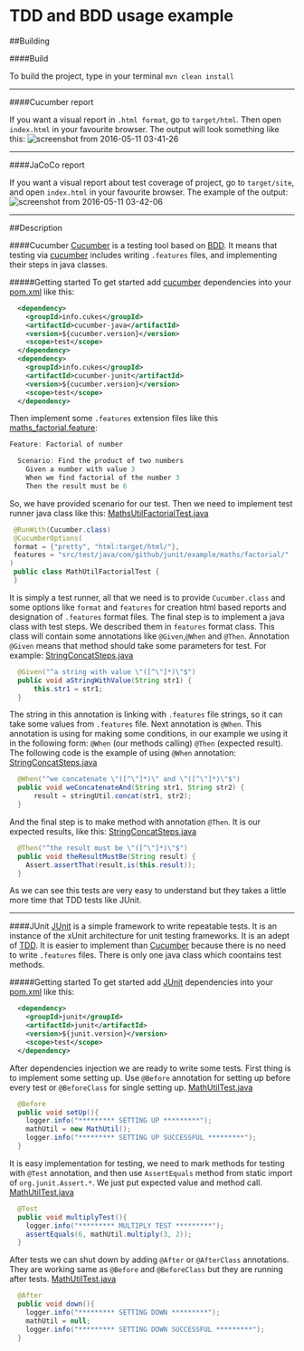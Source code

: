 # TDD and BDD usage example

##Building

####Build

To build the project, type in your terminal `mvn clean install`

___

####Cucumber report

If you want a visual report in `.html format`, go to `target/html`.
Then open `index.html` in your favourite browser.
The output will look something like this:
![screenshot from 2016-05-11 03-41-26](https://cloud.githubusercontent.com/assets/9396988/15166822/5cc30eb6-172b-11e6-9d46-7b1c7c4a3b42.png)

___

####JaCoCo report

If you want a visual report about test coverage of project, go to `target/site`, and open 
`index.html` in your favourite browser.
The example of the output:
![screenshot from 2016-05-11 03-42-06](https://cloud.githubusercontent.com/assets/9396988/15166824/63f5de66-172b-11e6-92fe-2eed66668fca.png)

___


##Description

####Cucumber
[Cucumber](https://cucumber.io/) is a testing tool based on [BDD](https://en.wikipedia.org/wiki/Behavior-driven_development). It means that testing via [cucumber](https://cucumber.io/) includes writing `.features` files, and implementing their steps in java classes.


#####Getting started
To get started add [cucumber](https://cucumber.io/) dependencies into your [pom.xml](https://github.com/vlsidlyarevich/JUnit-example/blob/master/pom.xml#L71-L82) like this:
```xml
  <dependency>
    <groupId>info.cukes</groupId>
    <artifactId>cucumber-java</artifactId>
    <version>${cucumber.version}</version>
    <scope>test</scope>
  </dependency>
  <dependency>
    <groupId>info.cukes</groupId>
    <artifactId>cucumber-junit</artifactId>
    <version>${cucumber.version}</version>
    <scope>test</scope>
  </dependency>
```
Then implement some `.features` extension files like this [maths_factorial.feature](https://github.com/vlsidlyarevich/JUnit-example/blob/master/src/test/java/com/github/junit/example/maths/factorial/maths_factorial.feature):
```java
Feature: Factorial of number

  Scenario: Find the product of two numbers
    Given a number with value 3
    When we find factorial of the number 3
    Then the result must be 6
```
So, we have provided scenario for our test. Then we need to implement test runner java class like this:
[MathsUtilFactorialTest.java](https://github.com/vlsidlyarevich/JUnit-example/blob/master/src/test/java/com/github/junit/example/maths/factorial/MathUtilFactorialTest.java)
```java
 @RunWith(Cucumber.class)
 @CucumberOptions(
 format = {"pretty", "html:target/html/"},
 features = "src/test/java/com/github/junit/example/maths/factorial/"
)
 public class MathUtilFactorialTest {
 }
```
It is simply a test runner, all that we need is to provide `Cucumber.class` and some options like `format` and `features` for creation html based reports and designation of `.features` format files.
The final step is to implement a java class with test steps. We described them in `features` format class. This class will contain some annotations like `@Given`,`@When` and `@Then`. 
Annotation `@Given` means that method should take some parameters for test.
For example:
[StringConcatSteps.java](https://github.com/vlsidlyarevich/JUnit-example/blob/master/src/test/java/com/github/junit/example/strings/concat/StringsConcatSteps.java#L21-L24)
```java
  @Given("^a string with value \"([^\"]*)\"$")
  public void aStringWithValue(String str1) {
      this.str1 = str1;
  }
```
The string in this annotation is linking with `.features` file strings, so it can take some values from `.features` file.
Next annotation is `@When`. This annotation is using for making some conditions, in our example we using it in the following form: `@When` (our methods calling) `@Then` (expected result). The following code is the example of using `@When` annotation:
[StringConcatSteps.java](https://github.com/vlsidlyarevich/JUnit-example/blob/master/src/test/java/com/github/junit/example/strings/concat/StringsConcatSteps.java#L26-L29)
```java
  @When("^we concatenate \"([^\"]*)\" and \"([^\"]*)\"$")
  public void weConcatenateAnd(String str1, String str2) {
      result = stringUtil.concat(str1, str2);
  }
```
And the final step is to make method with annotation `@Then`. It is our expected results, like this:
[StringConcatSteps.java](https://github.com/vlsidlyarevich/JUnit-example/blob/master/src/test/java/com/github/junit/example/strings/concat/StringsConcatSteps.java#L31-L34)
```java
  @Then("^the result must be \"([^\"]*)\"$")
  public void theResultMustBe(String result) {
    Assert.assertThat(result,is(this.result));
  }
```
As we can see this tests are very easy to understand but they takes a little more time that TDD tests like JUnit.

___

####JUnit
[JUnit](http://junit.org/junit4/) is a simple framework to write repeatable tests. It is an instance of the xUnit architecture for unit testing frameworks. It is an adept of  [TDD](https://en.wikipedia.org/wiki/Test-driven_development). It is easier to implement than [Cucumber](https://cucumber.io/) because there is no need to write `.features` files. There is only one java class which coontains test methods. 

#####Getting started
To get started add [JUnit](http://junit.org/junit4/) dependencies into your [pom.xml](https://github.com/vlsidlyarevich/JUnit-example/blob/master/pom.xml#L65-L70) like this:
```xml
  <dependency>
    <groupId>junit</groupId>
    <artifactId>junit</artifactId>
    <version>${junit.version}</version>
    <scope>test</scope>
  </dependency>
```
After dependencies injection we are ready to write some tests. First thing is to implement some setting up. Use `@Before` annotation for setting up before every test or `@BeforeClass` for single setting up.
[MathUtilTest.java](https://github.com/vlsidlyarevich/JUnit-example/blob/master/src/test/java/com/github/junit/example/MathUtilTest.java#L12-L17)
```java
  @Before
  public void setUp(){
    logger.info("********* SETTING UP *********");
    mathUtil = new MathUtil();
    logger.info("********* SETTING UP SUCCESSFUL *********");
  }
```
It is easy implementation for testing, we need to mark methods for testing with `@Test` annotation, and then use `AssertEquals` method from static import of `org.junit.Assert.*`. We just put expected value and method call. 
[MathUtilTest.java](https://github.com/vlsidlyarevich/JUnit-example/blob/master/src/test/java/com/github/junit/example/MathUtilTest.java#L19-L23)
```java
  @Test
  public void multiplyTest(){
    logger.info("********* MULTIPLY TEST *********");
    assertEquals(6, mathUtil.multiply(3, 2));
  }
```
After tests we can shut down by adding `@After` or `@AfterClass` annotations. They are working same as `@Before` and `@BeforeClass` but they are running after tests.
[MathUtilTest.java](https://github.com/vlsidlyarevich/JUnit-example/blob/master/src/test/java/com/github/junit/example/MathUtilTest.java#L49-L55)
```java
  @After
  public void down(){
    logger.info("********* SETTING DOWN *********");
    mathUtil = null;
    logger.info("********* SETTING DOWN SUCCESSFUL *********");
  }
```
